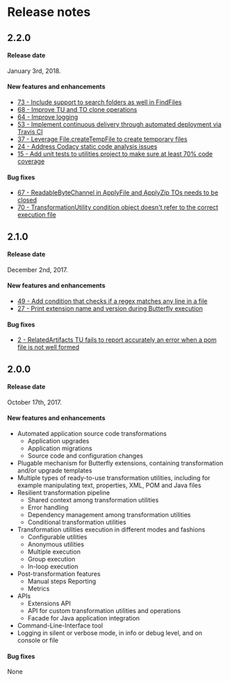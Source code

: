 
# Release notes

## 2.2.0

#### Release date
January 3rd, 2018.

#### New features and enhancements
* [73 - Include support to search folders as well in FindFiles](https://github.com/paypal/butterfly/issues/73)
* [68 - Improve TU and TO clone operations](https://github.com/paypal/butterfly/issues/68)
* [64 - Improve logging](https://github.com/paypal/butterfly/issues/64)
* [53 - Implement continuous delivery through automated deployment via Travis CI](https://github.com/paypal/butterfly/issues/53)
* [37 - Leverage File.createTempFile to create temporary files](https://github.com/paypal/butterfly/issues/37)
* [24 - Address Codacy static code analysis issues](https://github.com/paypal/butterfly/issues/24)
* [15 - Add unit tests to utilities project to make sure at least 70% code coverage](https://github.com/paypal/butterfly/issues/15)

#### Bug fixes
* [67 - ReadableByteChannel in ApplyFile and ApplyZip TOs needs to be closed](https://github.com/paypal/butterfly/issues/67)
* [70 - TransformationUtility condition object doesn't refer to the correct execution file](https://github.com/paypal/butterfly/issues/70)

## 2.1.0

#### Release date
December 2nd, 2017.

#### New features and enhancements
* [49 - Add condition that checks if a regex matches any line in a file](https://github.com/paypal/butterfly/issues/49)
* [27 - Print extension name and version during Butterfly execution](https://github.com/paypal/butterfly/issues/27)

#### Bug fixes
* [2 - RelatedArtifacts TU fails to report accurately an error when a pom file is not well formed](https://github.com/paypal/butterfly/issues/2)

## 2.0.0

#### Release date
October 17th, 2017.

#### New features and enhancements
* Automated application source code transformations
  * Application upgrades
  * Application migrations
  * Source code and configuration changes
* Plugable mechanism for Butterfly extensions, containing transformation and/or upgrade templates
* Multiple types of ready-to-use transformation utilities, including for example manipulating text, properties, XML, POM and Java files
* Resilient transformation pipeline
  * Shared context among transformation utilities
  * Error handling
  * Dependency management among transformation utilities
  * Conditional transformation utilities
* Transformation utilities execution in different modes and fashions
  * Configurable utilities
  * Anonymous utilities
  * Multiple execution
  * Group execution
  * In-loop execution
* Post-transformation features
  * Manual steps Reporting
  * Metrics
* APIs
  * Extensions API
  * API for custom transformation utilities and operations
  * Facade for Java application integration
* Command-Line-Interface tool
* Logging in silent or verbose mode, in info or debug level, and on console or file

#### Bug fixes
None